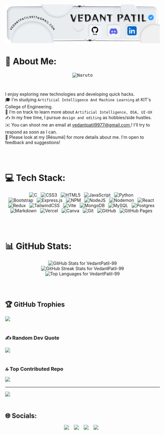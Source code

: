 ![MasterHead](banner.png)

# 💫 About Me:
<!-- <img src="https://media1.tenor.com/m/gXjUtMzLPxoAAAAd/naruto-naruto-shippuden.gif" alt="naruto" align="right" height="210px"/> -->
<!-- <img src="tumblr_9c5c32a5bb3f8153de0c0000212649c9_cf333092_540.gif.webp" alt="haikyu! hinata shouya" align="right" height="200px"/> -->
<p id="techStack" align="center"> <kbd><img src="1000194083.gif" alt="Naruto" height="400px" width="300px"></kbd></p>
<br/>
<p id="About" align="left">
  I enjoy exploring new technologies and developing quick hacks.<br>🎓  I'm studying <code>Artificial Intelligence And Machine Learning</code> at KIT's College of Engineering.<br>🌱  I'm on track to learn more about <code>Artificial Intelligence, DSA, UI-UX</code><br>✍️  In my free time, I pursue <code>design and editing</code> as hobbies/side hustles.<br>✉️  You can shoot me an email at <a href="mailto: vedantpatil9977@gmail.com">vedantpatil9977@gmail.com,</a>! I'll try to respond as soon as I can.<br>📄  Please look at my [Résumé] for more details about me. I'm open to feedback and suggestions!
</p>

<br/> <br/>

# 💻 Tech Stack:
<p id="techStack" align="center">
    <img src="https://img.shields.io/badge/c-%2300599C.svg?style=flat&logo=c&logoColor=white" alt="C" /> &nbsp;
    <img src="https://img.shields.io/badge/css3-%231572B6.svg?style=flat&logo=css3&logoColor=white" alt="CSS3" /> &nbsp;
    <img src="https://img.shields.io/badge/html5-%23E34F26.svg?style=flat&logo=html5&logoColor=white" alt="HTML5" /> &nbsp;
    <img src="https://img.shields.io/badge/javascript-%23323330.svg?style=flat&logo=javascript&logoColor=%23F7DF1E" alt="JavaScript" /> &nbsp;
    <img src="https://img.shields.io/badge/python-3670A0?style=flat&logo=python&logoColor=ffdd54" alt="Python" /> &nbsp;
    <br/>
    <img src="https://img.shields.io/badge/bootstrap-%238511FA.svg?style=flat&logo=bootstrap&logoColor=white" alt="Bootstrap" /> &nbsp;
    <img src="https://img.shields.io/badge/express.js-%23404d59.svg?style=flat&logo=express&logoColor=%2361DAFB" alt="Express.js" /> &nbsp;
    <img src="https://img.shields.io/badge/NPM-%23CB3837.svg?style=flat&logo=npm&logoColor=white" alt="NPM" /> &nbsp;
    <img src="https://img.shields.io/badge/node.js-6DA55F?style=flat&logo=node.js&logoColor=white" alt="NodeJS" /> &nbsp;
    <img src="https://img.shields.io/badge/NODEMON-%23323330.svg?style=flat&logo=nodemon&logoColor=%BBDEAD" alt="Nodemon" /> &nbsp;
    <img src="https://img.shields.io/badge/react-%2320232a.svg?style=flat&logo=react&logoColor=%2361DAFB" alt="React" /> &nbsp;
    <img src="https://img.shields.io/badge/redux-%23593d88.svg?style=flat&logo=redux&logoColor=white" alt="Redux" /> &nbsp;
    <img src="https://img.shields.io/badge/tailwindcss-%2338B2AC.svg?style=flat&logo=tailwind-css&logoColor=white" alt="TailwindCSS" /> &nbsp;
    <img src="https://img.shields.io/badge/vite-%23646CFF.svg?style=flat&logo=vite&logoColor=white" alt="Vite" /> &nbsp;
    <img src="https://img.shields.io/badge/MongoDB-%234ea94b.svg?style=flat&logo=mongodb&logoColor=white" alt="MongoDB" /> &nbsp;
    <img src="https://img.shields.io/badge/mysql-4479A1.svg?style=flat&logo=mysql&logoColor=white" alt="MySQL" /> &nbsp;
    <img src="https://img.shields.io/badge/postgres-%23316192.svg?style=flat&logo=postgresql&logoColor=white" alt="Postgres" /> &nbsp;
    <br/>
    <img src="https://img.shields.io/badge/markdown-%23000000.svg?style=flat&logo=markdown&logoColor=white" alt="Markdown" /> &nbsp; 
    <img src="https://img.shields.io/badge/vercel-%23000000.svg?style=flat&logo=vercel&logoColor=white" alt="Vercel" /> &nbsp;
    <img src="https://img.shields.io/badge/Canva-%2300C4CC.svg?style=flat&logo=Canva&logoColor=white" alt="Canva" /> &nbsp;
    <img src="https://img.shields.io/badge/git-%23F05033.svg?style=flat&logo=git&logoColor=white" alt="Git" /> &nbsp;
    <img src="https://img.shields.io/badge/github-%23121011.svg?style=flat&logo=github&logoColor=white" alt="GitHub" /> &nbsp;
    <img src="https://img.shields.io/badge/github%20pages-121013?style=flat&logo=github&logoColor=white" alt="GitHub Pages" /> &nbsp;
</p>
<br/> <br/>

# 📊 GitHub Stats:
<p align="center">
    <img src="https://github-readme-stats.vercel.app/api?username=VedantPatil-99&theme=dark&hide_border=true&include_all_commits=true&count_private=false" alt="GitHub Stats for VedantPatil-99" /><br/>
    <img src="https://github-readme-streak-stats.herokuapp.com/?user=VedantPatil-99&theme=dark&hide_border=true" alt="GitHub Streak Stats for VedantPatil-99" /><br/>
    <img src="https://github-readme-stats.vercel.app/api/top-langs/?username=VedantPatil-99&theme=dark&hide_border=true&include_all_commits=true&count_private=false&layout=compact" alt="Top Languages for VedantPatil-99" />
</p>
<br/> <br/>

## 🏆 GitHub Trophies
![](https://github-profile-trophy.vercel.app/?username=VedantPatil-99&theme=radical&no-frame=true&no-bg=false&margin-w=10)
<br/> <br/>

### ✍️ Random Dev Quote
![](https://quotes-github-readme.vercel.app/api?type=horizontal&theme=dark)
<br/> <br/>

### 🔝 Top Contributed Repo
![](https://github-contributor-stats.vercel.app/api?username=VedantPatil-99&limit=5&theme=dark&&hide_border=true&combine_all_yearly_contributions=true)

---
[![](https://visitcount.itsvg.in/api?id=VedantPatil-99&icon=7&color=6)](https://visitcount.itsvg.in)
<br/> <br/>

## 🌐 Socials:
<p id="socialIcons" align="center">
    <a href="https://discord.gg/yh2Z4vSk" alt="Discord">
        <img src="https://img.shields.io/badge/Discord-%237289DA.svg?style=flat&logo=discord&logoColor=white" /></a> &nbsp;&nbsp;
    <a href="https://linkedin.com/in/vedant-patil-s99" alt="LinkedIn">
        <img src="https://img.shields.io/badge/LinkedIn-%230077B5.svg?style=flat&logo=linkedin&logoColor=white" /></a> &nbsp;&nbsp;
    <a href="https://pinterest.com/AnAnimeClan" alt="Pinterest">
        <img src="https://img.shields.io/badge/Pinterest-%23E60023.svg?style=flat&logo=Pinterest&logoColor=white" /></a> &nbsp;&nbsp;
    <a href="https://x.com/VedantPatil789" alt="X">
        <img src="https://img.shields.io/badge/X-black.svg?style=flat&logo=X&logoColor=white" /></a> &nbsp;
</p>


<!-- Proudly created with GPRM ( https://gprm.itsvg.in ) -->
